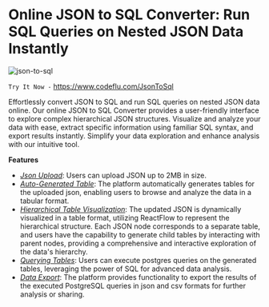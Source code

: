 # Online JSON to SQL Converter: Run SQL Queries on Nested JSON Data Instantly

![json-to-sql](https://github.com/code-flu/online-json-to-sql-converter/assets/104217888/d9ec2ba5-d14a-46cf-bfb7-0ddb2620d799)

`Try It Now -` https://www.codeflu.com/JsonToSql

Effortlessly convert JSON to SQL and run SQL queries on nested JSON data online. Our online JSON to SQL Converter provides a user-friendly interface to explore complex hierarchical JSON structures. Visualize and analyze your data with ease, extract specific information using familiar SQL syntax, and export results instantly. Simplify your data exploration and enhance analysis with our intuitive tool.

**Features**
 
 - *<ins>Json Upload</ins>*: Users can upload JSON up to 2MB in size.
  - <ins>*Auto-Generated Table</ins>*: The platform automatically generates tables for the uploaded json, enabling users to browse and analyze the
   data in a tabular format.
 - *<ins>Hierarchical Table Visualization</ins>*: The updated JSON is dynamically visualized in a table format, utilizing ReactFlow to represent the hierarchical structure. Each JSON node corresponds to a separate table, and users have the capability to generate child tables by interacting with parent nodes, providing a comprehensive and interactive exploration of the data's hierarchy.
  - *<ins>Querying Tables</ins>*: Users can execute postgres queries on the generated tables, leveraging the power of SQL for advanced data
   analysis.
  - *<ins>Data Export</ins>*: The platform provides functionality to export the results of the executed PostgreSQL queries in json and csv formats for
   further analysis or sharing.
